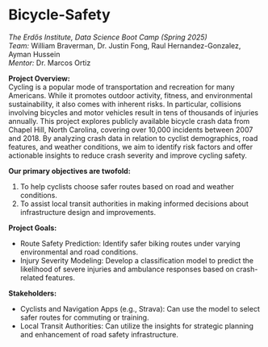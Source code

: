 # Bicycle-Safety

*The Erdős Institute, Data Science Boot Camp (Spring 2025)*<br />
*Team:* William Braverman, Dr. Justin Fong, Raul Hernandez-Gonzalez, Ayman Hussein<br />
*Mentor:* Dr. Marcos Ortiz



**Project Overview:**<br />
Cycling is a popular mode of transportation and recreation for many Americans. While it promotes outdoor activity, fitness, and environmental sustainability, it also comes with inherent risks. In particular, collisions involving bicycles and motor vehicles result in tens of thousands of injuries annually.
This project explores publicly available bicycle crash data from Chapel Hill, North Carolina, covering over 10,000 incidents between 2007 and 2018. By analyzing crash data in relation to cyclist demographics, road features, and weather conditions, we aim to identify risk factors and offer actionable insights to reduce crash severity and improve cycling safety.


**Our primary objectives are twofold:**
1. To help cyclists choose safer routes based on road and weather conditions.
2. To assist local transit authorities in making informed decisions about infrastructure design and improvements.


**Project Goals:**
- Route Safety Prediction: Identify safer biking routes under varying environmental and road conditions.
- Injury Severity Modeling: Develop a classification model to predict the likelihood of severe injuries and ambulance responses based on crash-related features.


**Stakeholders:**
- Cyclists and Navigation Apps (e.g., Strava): Can use the model to select safer routes for commuting or training.
- Local Transit Authorities: Can utilize the insights for strategic planning and enhancement of road safety infrastructure.

